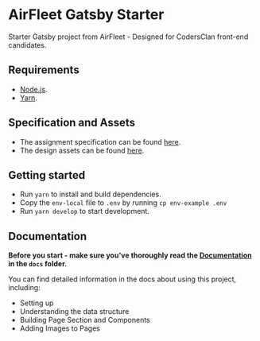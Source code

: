 # AirFleet Gatsby Starter

Starter Gatsby project from AirFleet - Designed for CodersClan front-end candidates.

## Requirements

- [Node.js](https://nodejs.org/en/).
- [Yarn](https://yarnpkg.com/).

## Specification and Assets

- The assignment specification can be found [here]().
- The design assets can be found [here](https://www.figma.com/file/5VKefxcTiBOq07We6aMSwa/FE-Final-Test?node-id=0%3A2).

## Getting started

- Run `yarn` to install and build dependencies.
- Copy the `env-local` file to `.env` by running `cp env-example .env`
- Run `yarn develop` to start development.

## Documentation

**Before you start - make sure you've thoroughly read the [Documentation](docs/README.md) in the `docs` folder.**

You can find detailed information in the docs about using this project, including:
 - Setting up
 - Understanding the data structure
 - Building Page Section and Components
 - Adding Images to Pages